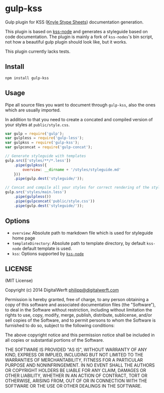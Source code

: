# gulp-kss

Gulp plugin for KSS ([Knyle Stype Sheets](http://warpspire.com/kss/)) documentation generation.

This plugin is based on [kss-node](https://github.com/hughsk/kss-node) and generates a styleguide based on code documentation. The plugin is mainly a fork of `kss-nodes`'s bin script, not how a beautiful gulp plugin should look like, but it works. 

This plugin currently lacks tests.

## Install

```
npm install gulp-kss
```

## Usage

Pipe all source files you want to document through `gulp-kss`, also the ones which are usually imported.

In addition to that you need to create a concated and compiled version of your styles at `public/style.css`. 

```javascript
var gulp = require('gulp');
var gulpless = require('gulp-less');
var gulpkss = require('gulp-kss');
var gulpconcat = require('gulp-concat');

// Generate styleguide with templates
gulp.src(['styles/**/*.less'])
    .pipe(gulpkss({
        overview: __dirname + '/styles/styleguide.md'
    }))
    .pipe(gulp.dest('styleguide/'));

// Concat and compile all your styles for correct rendering of the styleguide.
gulp.src('styles/main.less')
    .pipe(gulpless())
    .pipe(gulpconcat('public/style.css'))
    .pipe(gulp.dest('styleguide/'));
```

## Options

* `overview`: Absolute path to markdown file which is used for styleguide home page
* `templateDirectory`: Absolute path to template directory, by default `kss-node` default template is used.
* `kss`: Options supported by [`kss-node`](https://github.com/hughsk/kss-node/wiki/Module-API#wiki-options)

## LICENSE

(MIT License)

Copyright (c) 2014 DigitalWerft philipp@digitalwerft.com

Permission is hereby granted, free of charge, to any person obtaining a copy of this software and associated documentation files (the "Software"), to deal in the Software without restriction, including without limitation the rights to use, copy, modify, merge, publish, distribute, sublicense, and/or sell copies of the Software, and to permit persons to whom the Software is furnished to do so, subject to the following conditions:

The above copyright notice and this permission notice shall be included in all copies or substantial portions of the Software.

THE SOFTWARE IS PROVIDED "AS IS", WITHOUT WARRANTY OF ANY KIND, EXPRESS OR IMPLIED, INCLUDING BUT NOT LIMITED TO THE WARRANTIES OF MERCHANTABILITY, FITNESS FOR A PARTICULAR PURPOSE AND NONINFRINGEMENT. IN NO EVENT SHALL THE AUTHORS OR COPYRIGHT HOLDERS BE LIABLE FOR ANY CLAIM, DAMAGES OR OTHER LIABILITY, WHETHER IN AN ACTION OF CONTRACT, TORT OR OTHERWISE, ARISING FROM, OUT OF OR IN CONNECTION WITH THE SOFTWARE OR THE USE OR OTHER DEALINGS IN THE SOFTWARE.

